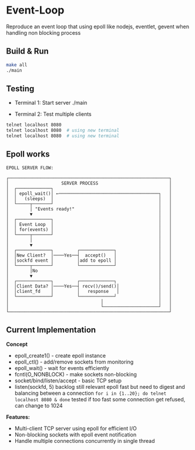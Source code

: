 # Event-Loop

Reproduce an event loop that using epoll like nodejs, eventlet, gevent when handling non blocking process


## Build & Run
```bash
make all
./main
```

## Testing

- Terminal 1: Start server
./main

- Terminal 2: Test multiple clients
```bash
telnet localhost 8080
telnet localhost 8080  # using new terminal
telnet localhost 8080  # using new terminal
```

## Epoll works

```
EPOLL SERVER FLOW:

┌─────────────────────────────────────────────────────────────┐
│                    SERVER PROCESS                           │
│  ┌─────────────┐                                            │
│  │ epoll_wait()│ ←──────────────────────────────────────┐   │
│  │   (sleeps)  │                                        │   │
│  └─────┬───────┘                                        │   │
│        │ "Events ready!"                                │   │
│        ▼                                                │   │
│  ┌─────────────┐                                        │   │
│  │ Event Loop  │                                        │   │
│  │ for(events) │                                        │   │
│  └─────┬───────┘                                        │   │
│        │                                                │   │
│        ▼                                                │   │
│  ┌─────────────┐         ┌─────────────┐                │   │
│  │New Client?  │────Yes──┤  accept()   │                │   │
│  │sockfd event │         │add to epoll │                │   │
│  └─────┬───────┘         └─────────────┘                │   │
│        │No                                              │   │
│        ▼                                                │   │
│  ┌─────────────┐         ┌─────────────┐                │   │
│  │Client Data? │────Yes──┤ recv()/send()│               │   │
│  │client_fd    │         │   response   │               │   │
│  └─────────────┘         └─────────────┘                │   │
│                                   │                     │   │
│                                   └─────────────────────┘   │
└─────────────────────────────────────────────────────────────┘
```

## Current Implementation

**Concept**
- epoll_create1() - create epoll instance
- epoll_ctl() - add/remove sockets from monitoring
- epoll_wait() - wait for events efficiently
- fcntl(O_NONBLOCK) - make sockets non-blocking
- socket/bind/listen/accept - basic TCP setup
- listen(sockfd, 5) backlog still relevant epoll fast but need to digest and balancing between a connection `for i in {1..20}; do telnet localhost 8080 & done` tested if too fast some connection get refused, can change to 1024

**Features:**
- Multi-client TCP server using epoll for efficient I/O
- Non-blocking sockets with epoll event notification
- Handle multiple connections concurrently in single thread

